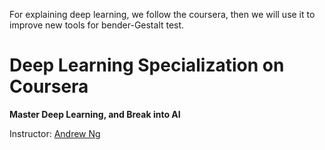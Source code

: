 For explaining deep learning, we follow the coursera, then we will use it to improve new tools for bender-Gestalt test. 

# Deep Learning Specialization on Coursera

**Master Deep Learning, and Break into AI**

Instructor: [Andrew Ng](http://www.andrewng.org/)
